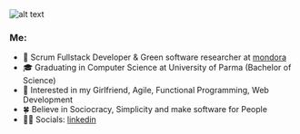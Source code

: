 <img src="https://i.pinimg.com/originals/9b/7a/9f/9b7a9f03a571f03185f83083b681b033.gif" alt="alt text">

<h3>Me:</h3>

* 💼   Scrum Fullstack Developer & Green software researcher at [mondora](https://github.com/mondora)
* 🎓   Graduating in Computer Science at University of Parma (Bachelor of Science)
* 🧐   Interested in my Girlfriend, Agile, Functional Programming, Web Development
* 🍀   Believe in Sociocracy, Simplicity and make software for People
* ✍🏻   Socials: [linkedin](https://www.linkedin.com/in/lorenzogalafassi/)
